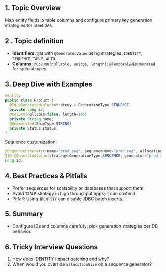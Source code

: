 ## 1. Topic Overview

Map entity fields to table columns and configure primary key generation strategies for identities.

## 2 . Topic definition

- **Identifiers**: `@Id` with `@GeneratedValue` using strategies: `IDENTITY`, `SEQUENCE`, `TABLE`, `AUTO`.
- **Columns**: `@Column(nullable, unique, length)`; `@Temporal`/`@Enumerated` for special types.

## 3. Deep Dive with Examples

```java
@Entity
public class Product {
  @Id @GeneratedValue(strategy = GenerationType.SEQUENCE)
  private Long id;
  @Column(nullable=false, length=100)
  private String name;
  @Enumerated(EnumType.STRING)
  private Status status;
}
```

Sequence customization:
```java
@SequenceGenerator(name="prod_seq", sequenceName="prod_seq", allocationSize=50)
@Id @GeneratedValue(strategy=GenerationType.SEQUENCE, generator="prod_seq")
Long id;
```

## 4. Best Practices & Pitfalls

- Prefer sequences for scalability on databases that support them.
- Avoid `TABLE` strategy in high throughput apps; it can contend.
- Pitfall: Using `IDENTITY` can disable JDBC batch inserts.

## 5. Summary

- Configure IDs and columns carefully; pick generation strategies per DB behavior.

## 6. Tricky Interview Questions

1) How does IDENTITY impact batching and why?
2) When would you override `allocationSize` on a sequence generator?
